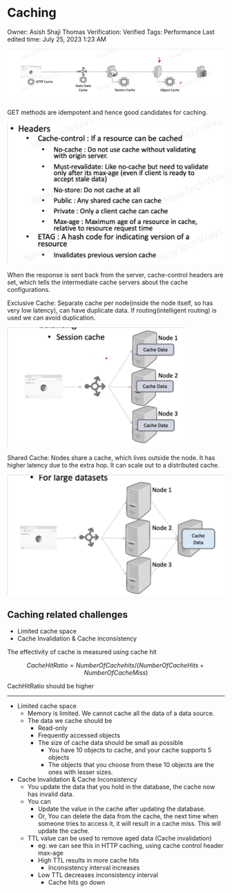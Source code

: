 # Caching

Owner: Asish Shaji Thomas
Verification: Verified
Tags: Performance
Last edited time: July 25, 2023 1:23 AM

![Untitled](Caching%209a3a9a858cb34792a6710c92f882b2a5/Untitled.png)

GET methods are idempotent and hence good candidates for caching. 

![Untitled](Caching%209a3a9a858cb34792a6710c92f882b2a5/Untitled%201.png)

When the response is sent back from the server, cache-control headers are set, which tells the intermediate cache servers about the cache configurations.

Exclusive Cache: Separate cache per node(inside the node itself, so has very low latency), can have duplicate data. If routing(intelligent routing) is used we can avoid duplication.

![Untitled](Caching%209a3a9a858cb34792a6710c92f882b2a5/Untitled%202.png)

Shared Cache: Nodes share a cache, which lives outside the node. It has higher latency due to the extra hop. It can scale out to a distributed cache.

![Untitled](Caching%209a3a9a858cb34792a6710c92f882b2a5/Untitled%203.png)

## Caching related challenges

- Limited cache space
- Cache Invalidation & Cache inconsistency

The effectivity of cache is measured using cache hit

$$
Cache Hit Ratio = Number Of Cache hits/ (NumberOfCacheHits + NumberOfCacheMiss)
$$

CachHitRatio should be higher

---

- Limited cache space
    - Memory is limited. We cannot cache all the data of a data source.
    - The data we cache should be
        - Read-only
        - Frequently accessed objects
        - The size of cache data should be small as possible
            - You have 10 objects to cache, and your cache supports 5 objects
            - The objects that you choose from these 10 objects are the ones with lesser sizes.
- Cache Invalidation & Cache Inconsistency
    - You update the data that you hold in the database, the cache now has invalid data.
    - You can
        - Update the value in the cache after updating the database.
        - Or, You can delete the data from the cache, the next time when someone tries to access it, it will result in a cache miss. This will update the cache.
    - TTL value can be used to remove aged data (Cache invalidation)
        - eg: we can see this in HTTP caching, using cache control header max-age
        - High TTL results in more cache hits
            - Inconsistency interval increases
        - Low TTL decreases inconsistency interval
            - Cache hits go down